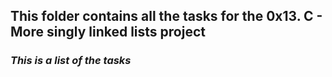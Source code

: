 ## **This folder contains all the tasks for the 0x13. C - More singly linked lists project**   
### *This is a list of the tasks*
